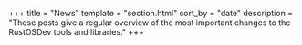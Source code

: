 +++
title = "News"
template = "section.html"
sort_by = "date"
description = "These posts give a regular overview of the most important changes to the RustOSDev tools and libraries."
+++
